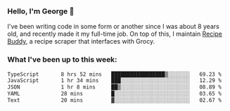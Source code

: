 ### Hello, I'm George 👋

I've been writing code in some form or another since I was about 8 years old, and recently made it my full-time job. On top of this, I maintain [Recipe Buddy](https://github.com/georgegebbett/recipe-buddy), a recipe scraper that interfaces with Grocy.  

<!--
**georgegebbett/georgegebbett** is a ✨ _special_ ✨ repository because its `README.md` (this file) appears on your GitHub profile.

Here are some ideas to get you started:

- 🔭 I’m currently working on ...
- 🌱 I’m currently learning ...
- 👯 I’m looking to collaborate on ...
- 🤔 I’m looking for help with ...
- 💬 Ask me about ...
- 📫 How to reach me: ...
- 😄 Pronouns: ...
- ⚡ Fun fact: ...
-->

### What I've been up to this week:
<!--START_SECTION:waka-->

```txt
TypeScript       8 hrs 52 mins   █████████████████▒░░░░░░░   69.23 %
JavaScript       1 hr 34 mins    ███░░░░░░░░░░░░░░░░░░░░░░   12.29 %
JSON             1 hr 8 mins     ██▒░░░░░░░░░░░░░░░░░░░░░░   08.89 %
YAML             28 mins         █░░░░░░░░░░░░░░░░░░░░░░░░   03.65 %
Text             20 mins         ▓░░░░░░░░░░░░░░░░░░░░░░░░   02.67 %
```

<!--END_SECTION:waka-->
